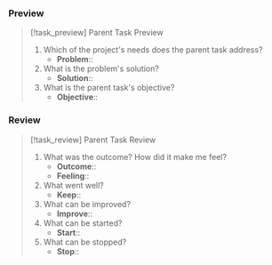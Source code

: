 ### Preview

> [!task_preview] Parent Task Preview
> 
> 1. Which of the project's needs does the parent task address?
>     - **Problem**::
> 2. What is the problem's solution?
>     - **Solution**::
> 3. What is the parent task's objective?
>     - **Objective**::

### Review

> [!task_review] Parent Task Review
> 
> 1. What was the outcome? How did it make me feel?
>     - **Outcome**::
>     - **Feeling**::
> 2. What went well?
>     - **Keep**::
> 3. What can be improved?
>     - **Improve**::
> 4. What can be started?
>     - **Start**::
> 5. What can be stopped?
>     - **Stop**::